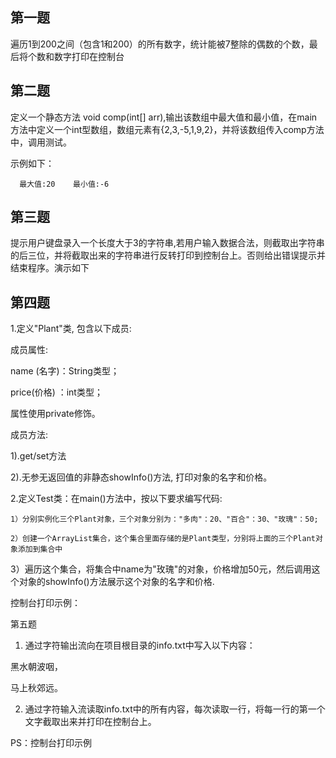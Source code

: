 ## 第一题

遍历1到200之间（包含1和200）的所有数字，统计能被7整除的偶数的个数，最后将个数和数字打印在控制台

## 第二题

定义一个静态方法 void comp\(int\[\] arr\),输出该数组中最大值和最小值，在main方法中定义一个int型数组，数组元素有{2,3,-5,1,9,2}，并将该数组传入comp方法中，调用测试。 

示例如下：

      最大值:20	最小值:-6



## 第三题

提示用户键盘录入一个长度大于3的字符串,若用户输入数据合法，则截取出字符串的后三位，并将截取出来的字符串进行反转打印到控制台上。否则给出错误提示并结束程序。演示如下

 



## 第四题

1.定义"Plant"类, 包含以下成员: 

成员属性:  

name \(名字\)：String类型； 

price\(价格\) ：int类型； 

属性使用private修饰。 

成员方法: 

1\).get/set方法 

2\).无参无返回值的非静态showInfo\(\)方法, 打印对象的名字和价格。

2.定义Test类：在main\(\)方法中，按以下要求编写代码: 

    1）分别实例化三个Plant对象，三个对象分别为："多肉"：20、"百合"：30、"玫瑰"：50; 

    2）创建一个ArrayList集合，这个集合里面存储的是Plant类型，分别将上面的三个Plant对象添加到集合中 

3）遍历这个集合，将集合中name为"玫瑰"的对象，价格增加50元，然后调用这个对象的showInfo\(\)方法展示这个对象的名字和价格. 

控制台打印示例：

 



第五题

1. 通过字符输出流向在项目根目录的info.txt中写入以下内容： 

黑水朝波咽， 

马上秋郊远。 

2. 通过字符输入流读取info.txt中的所有内容，每次读取一行，将每一行的第一个文字截取出来并打印在控制台上。 

PS：控制台打印示例

  





